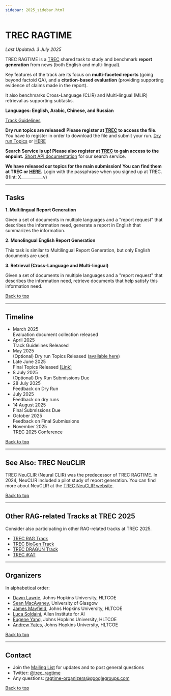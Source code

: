 ```yaml
---
sidebar: 2025_sidebar.html
---
```


# TREC RAGTIME

*Last Updated: 3 July 2025*

TREC RAGTIME is a [TREC](https://trec.nist.gov/) shared task to study and benchmark **report generation** from
news (both English and multi-lingual).

Key features of the track are its focus on **multi-faceted reports** (going beyond factoid QA), and a
**citation-based evaluation** (providing supporting evidence of claims made in the report).

It also benchmarks Cross-Language (CLIR) and Multi-lingual (MLIR) retrieval as supporting subtasks.

**Languages: English, Arabic, Chinese, and Russian**

[Track Guidelines](https://docs.google.com/document/d/13ttauQKJ9ufvfHyHIPEC6ZJk4PG0OYjwQwM1n4hd4x0/edit?usp=sharing)

**Dry run topics are released! Please register at [TREC](https://trec.nist.gov/) to access the file.**
You have to register in order to download the file and submit your run. 
[Dry run Topics](https://trec.nist.gov/act_part/tracks2025.html#ragtime) or [HERE](https://livejohnshopkins-my.sharepoint.com/:f:/g/personal/dlawrie1_jh_edu/Er4p8SyZe5RHoUAWdJtjfMUBbWk09cmCJu1Hc1KDsJ8h3Q?e=Vv1f8j)

**Search Service is up! Please also register at [TREC](https://trec.nist.gov/) to gain access to the enpoint.**
[Short API documentation](./search_api.md) for our search service. 

**We have released our topics for the main submission! You can find them at TREC or [HERE](https://livejohnshopkins-my.sharepoint.com/:f:/g/personal/dlawrie1_jh_edu/Er4p8SyZe5RHoUAWdJtjfMUBbWk09cmCJu1Hc1KDsJ8h3Q?e=Vv1f8j).** 
Login with the passphrase when you signed up at TREC. (Hint: X___________v)

-------

## Tasks

**1. Multilingual Report Generation**

Given a set of documents in multiple languages and a "report request" that describes the information need,
generate a report in English that summarizes the information.

**2. Monolingual English Report Generation**

This task is similar to Multilingual Report Generation, but only English documents are used.

**3. Retrieval (Cross-Language and Multi-lingual)**

Given a set of documents in multiple languages and a "report request" that describes the information need,
retrieve documents that help satisfy this information need.

<span class='navigate_toc'><i class="fas fa-arrow-up right-margin"></i><a href='#' class='navigate_toc'>Back to top</a></span>

-------

## Timeline

<ul class="steps steps-vertical mb-4">
  <li class="step-item">
    <div class="h3 m-0">March 2025</div>
    <div class="h3 m-0">Evaluation document collection released</div>
  </li>
  <li class="step-item">
    <div class="h3 m-0">April 2025</div>
    <div class="h3 m-0">Track Guidelines Released</div>
  </li>
  <li class="step-item">
    <div class="h3 m-0">May 2025</div>
    <div class="h3 m-0">(Optional) Dry run Topics Released (<a href="https://trec.nist.gov/act_part/tracks2025.html#ragtime">available here</a>)</div>
  </li>
  <li class="step-item" active>
    <div class="h3 m-0">Late June 2025</div>
    <div class="h3 m-0">Final Topics Released <a href="https://livejohnshopkins-my.sharepoint.com/:f:/g/personal/dlawrie1_jh_edu/Er4p8SyZe5RHoUAWdJtjfMUBbWk09cmCJu1Hc1KDsJ8h3Q?e=Vv1f8j">[Link]</a></div>
  </li>
  <li class="step-item">
    <div class="h3 m-0">8 July 2025</div>
    <div class="h3 m-0">(Optional) Dry Run Submissions Due</div>
  </li>
  <li class="step-item">
    <div class="h3 m-0">28 July 2025</div>
    <div class="h3 m-0">Feedback on Dry Run</div>
  </li>
  <li class="step-item">
    <div class="h3 m-0">July 2025</div>
    <div class="h3 m-0">Feedback on dry runs</div>
  </li>
  <li class="step-item">
    <div class="h3 m-0">14 August 2025</div>
    <div class="h3 m-0">Final Submissions Due</div>
  </li>
  <li class="step-item">
    <div class="h3 m-0">October 2025</div>
    <div class="h3 m-0">Feedback on Final Submissions</div>
  </li>
  <li class="step-item">
    <div class="h3 m-0">November 2025</div>
    <div class="h3 m-0">TREC 2025 Conference</div>
  </li>
</ul>

<span class='navigate_toc'><i class="fas fa-arrow-up right-margin"></i><a href='#' class='navigate_toc'>Back to top</a></span>

-------

## See Also: TREC NeuCLIR

TREC NeuCLIR (Neural CLIR) was the predecessor of TREC RAGTIME. In 2024, NeuCLIR included a pilot study of
report generation. You can find more about NeuCLIR at the [TREC NeuCLIR website](https://neuclir.github.io/).

<span class='navigate_toc'><i class="fas fa-arrow-up right-margin"></i><a href='#' class='navigate_toc'>Back to top</a></span>

-------

## Other RAG-related Tracks at TREC 2025

Consider also participating in other RAG-related tracks at TREC 2025. 

- [TREC RAG Track](https://trec-rag.github.io/)
- [TREC BioGen Track](https://trec-biogen.github.io/docs/)
- [TREC DRAGUN Track](https://trec-dragun.github.io/)
- [TREC iKAT](https://www.trecikat.com/)

-------

## Organizers

In alphabetical order:

- [Dawn Lawrie](https://hltcoe.jhu.edu/researcher/dawn-lawrie/), Johns Hopkins University, HLTCOE
- [Sean MacAvaney](https://macavaney.us/), University of Glasgow
- [James Mayfield](https://hltcoe.jhu.edu/researcher/james-mayfield/), Johns Hopkins University, HLTCOE
- [Luca Soldaini](https://soldaini.net), Allen Institute for AI
- [Eugene Yang](https://www.eugene.zone/), Johns Hopkins University, HLTCOE
- [Andrew Yates](https://andrewyates.net/), Johns Hopkins University, HLTCOE

<span class='navigate_toc'><i class="fas fa-arrow-up right-margin"></i><a href='#' class='navigate_toc'>Back to top</a></span>

-------

## Contact

 - Join the [Mailing List](https://groups.google.com/g/ragtime-participants) for updates and to post general questions
 - Twitter: [@trec_ragtime](https://x.com/trec_ragtime)
 - Any questions: ragtime-organizers@googlegroups.com

<span class='navigate_toc'><i class="fas fa-arrow-up right-margin"></i><a href='#' class='navigate_toc'>Back to top</a></span>

